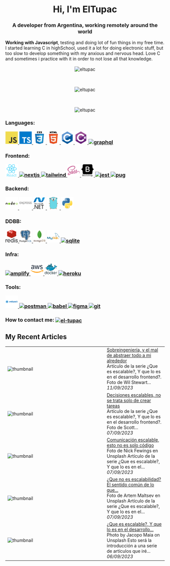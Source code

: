 <h1 align="center">Hi, I'm ElTupac</h1>
<h3 align="center">A developer from Argentina, working remotely around the world</h3>
<p>
    <strong>Working with Javascript</strong>, testing and doing lot of fun things in my free time.
    <br>
    I started learning C in highSchool, used it a lot for doing electronic stuff, but too slow to develop something with my anxious and nervous head. Love C and sometimes i practice with it in order to not lose all that knowledge.
</p>
<p align="center"><img align="center" src="https://github-readme-stats.vercel.app/api/top-langs?username=eltupac&show_icons=true&locale=en&layout=compact" alt="eltupac" /></p>
<br>
<p align="center"><img align="center" src="https://github-readme-stats.vercel.app/api?username=eltupac&show_icons=true&locale=en" alt="eltupac" /></p>
<br>
<p align="center"><img align="center" src="https://github-readme-streak-stats.herokuapp.com/?user=eltupac&" alt="eltupac" /></p>
<h3 align="left">Languages:
    <p align="left">
        <a href="https://developer.mozilla.org/en-US/docs/Web/JavaScript" target="_blank" rel="noreferrer"> <img src="https://raw.githubusercontent.com/devicons/devicon/master/icons/javascript/javascript-original.svg" alt="javascript" width="40" height="40"/> </a>
        <a href="https://www.typescriptlang.org/" target="_blank" rel="noreferrer"> <img src="https://raw.githubusercontent.com/devicons/devicon/master/icons/typescript/typescript-original.svg" alt="typescript" width="40" height="40"/> </a>
        <a href="https://www.w3schools.com/css/" target="_blank" rel="noreferrer"> <img src="https://raw.githubusercontent.com/devicons/devicon/master/icons/css3/css3-original-wordmark.svg" alt="css3" width="40" height="40"/> </a>
        <a href="https://www.w3.org/html/" target="_blank" rel="noreferrer"> <img src="https://raw.githubusercontent.com/devicons/devicon/master/icons/html5/html5-original-wordmark.svg" alt="html5" width="40" height="40"/> </a>
        <a href="https://www.cprogramming.com/" target="_blank" rel="noreferrer"> <img src="https://raw.githubusercontent.com/devicons/devicon/master/icons/c/c-original.svg" alt="c" width="40" height="40"/> </a>
        <a href="https://www.w3schools.com/cs/" target="_blank" rel="noreferrer"> <img src="https://raw.githubusercontent.com/devicons/devicon/master/icons/csharp/csharp-original.svg" alt="csharp" width="40" height="40"/> </a>
        <a href="https://graphql.org" target="_blank" rel="noreferrer"> <img src="https://www.vectorlogo.zone/logos/graphql/graphql-icon.svg" alt="graphql" width="40" height="40"/> </a>
    </p>
</h3>
<h3 align="left">Frontend:
    <p>
        <a href="https://reactjs.org/" target="_blank" rel="noreferrer"> <img src="https://raw.githubusercontent.com/devicons/devicon/master/icons/react/react-original-wordmark.svg" alt="react" width="40" height="40"/> </a>
        <a href="https://nextjs.org/" target="_blank" rel="noreferrer"> <img src="https://cdn.worldvectorlogo.com/logos/nextjs-2.svg" alt="nextjs" width="40" height="40"/> </a>
        <a href="https://tailwindcss.com/" target="_blank" rel="noreferrer"> <img src="https://www.vectorlogo.zone/logos/tailwindcss/tailwindcss-icon.svg" alt="tailwind" width="40" height="40"/> </a>
        <a href="https://sass-lang.com" target="_blank" rel="noreferrer"> <img src="https://raw.githubusercontent.com/devicons/devicon/master/icons/sass/sass-original.svg" alt="sass" width="40" height="40"/> </a>
        <a href="https://getbootstrap.com" target="_blank" rel="noreferrer"> <img src="https://raw.githubusercontent.com/devicons/devicon/master/icons/bootstrap/bootstrap-plain-wordmark.svg" alt="bootstrap" width="40" height="40"/> </a>
        <a href="https://jestjs.io" target="_blank" rel="noreferrer"> <img src="https://www.vectorlogo.zone/logos/jestjsio/jestjsio-icon.svg" alt="jest" width="40" height="40"/> </a>
        <a href="https://pugjs.org" target="_blank" rel="noreferrer"> <img src="https://cdn.worldvectorlogo.com/logos/pug.svg" alt="pug" width="40" height="40"/> </a>
    </p>
</h3>
<h3 align="left">Backend:
    <p align="left">
        <a href="https://nodejs.org" target="_blank" rel="noreferrer"> <img src="https://raw.githubusercontent.com/devicons/devicon/master/icons/nodejs/nodejs-original-wordmark.svg" alt="nodejs" width="40" height="40"/> </a>
        <a href="https://expressjs.com" target="_blank" rel="noreferrer"> <img src="https://raw.githubusercontent.com/devicons/devicon/master/icons/express/express-original-wordmark.svg" alt="express" width="40" height="40"/> </a>
        <a href="https://dotnet.microsoft.com/" target="_blank" rel="noreferrer"> <img src="https://raw.githubusercontent.com/devicons/devicon/master/icons/dot-net/dot-net-original-wordmark.svg" alt="dotnet" width="40" height="40"/> </a>
        <a href="https://golang.org" target="_blank" rel="noreferrer"> <img src="https://raw.githubusercontent.com/devicons/devicon/master/icons/go/go-original.svg" alt="go" width="40" height="40"/> </a>
        <a href="https://www.python.org" target="_blank" rel="noreferrer"> <img src="https://raw.githubusercontent.com/devicons/devicon/master/icons/python/python-original.svg" alt="python" width="40" height="40"/> </a>
    </p>
</h3>
<h3 align="left">DDBB:
    <p align="left">
        <a href="https://redis.io" target="_blank" rel="noreferrer"> <img src="https://raw.githubusercontent.com/devicons/devicon/master/icons/redis/redis-original-wordmark.svg" alt="redis" width="40" height="40"/> </a>
        <a href="https://www.postgresql.org" target="_blank" rel="noreferrer"> <img src="https://raw.githubusercontent.com/devicons/devicon/master/icons/postgresql/postgresql-original-wordmark.svg" alt="postgresql" width="40" height="40"/> </a>
        <a href="https://www.mongodb.com/" target="_blank" rel="noreferrer"> <img src="https://raw.githubusercontent.com/devicons/devicon/master/icons/mongodb/mongodb-original-wordmark.svg" alt="mongodb" width="40" height="40"/> </a>
        <a href="https://www.mysql.com/" target="_blank" rel="noreferrer"> <img src="https://raw.githubusercontent.com/devicons/devicon/master/icons/mysql/mysql-original-wordmark.svg" alt="mysql" width="40" height="40"/> </a>
        <a href="https://www.sqlite.org/" target="_blank" rel="noreferrer"> <img src="https://www.vectorlogo.zone/logos/sqlite/sqlite-icon.svg" alt="sqlite" width="40" height="40"/> </a>
    </p>
</h3>
<h3 align="left">Infra:
    <p align="left"> 
        <a href="https://aws.amazon.com/amplify/" target="_blank" rel="noreferrer"><img src="https://docs.amplify.aws/assets/logo-dark.svg" alt="amplify" width="40" height="40"/> </a>
        <a href="https://aws.amazon.com" target="_blank" rel="noreferrer"> <img src="https://raw.githubusercontent.com/devicons/devicon/master/icons/amazonwebservices/amazonwebservices-original-wordmark.svg" alt="aws" width="40" height="40"/> </a>
        <a href="https://www.docker.com/" target="_blank" rel="noreferrer"> <img src="https://raw.githubusercontent.com/devicons/devicon/master/icons/docker/docker-original-wordmark.svg" alt="docker" width="40" height="40"/> </a>
        <a href="https://heroku.com" target="_blank" rel="noreferrer"> <img src="https://www.vectorlogo.zone/logos/heroku/heroku-icon.svg" alt="heroku" width="40" height="40"/> </a>
    </p>
</h3>
<h3 align="left">Tools:
    <p align="left">
        <a href="https://webpack.js.org" target="_blank" rel="noreferrer"> <img src="https://raw.githubusercontent.com/devicons/devicon/d00d0969292a6569d45b06d3f350f463a0107b0d/icons/webpack/webpack-original-wordmark.svg" alt="webpack" width="40" height="40"/> </a>
        <a href="https://postman.com" target="_blank" rel="noreferrer"> <img src="https://www.vectorlogo.zone/logos/getpostman/getpostman-icon.svg" alt="postman" width="40" height="40"/> </a>
        <a href="https://babeljs.io/" target="_blank" rel="noreferrer"> <img src="https://www.vectorlogo.zone/logos/babeljs/babeljs-icon.svg" alt="babel" width="40" height="40"/> </a>
        <a href="https://www.figma.com/" target="_blank" rel="noreferrer"> <img src="https://www.vectorlogo.zone/logos/figma/figma-icon.svg" alt="figma" width="40" height="40"/> </a>
        <a href="https://git-scm.com/" target="_blank" rel="noreferrer"> <img src="https://www.vectorlogo.zone/logos/git-scm/git-scm-icon.svg" alt="git" width="40" height="40"/> </a>
    </p>
</h3>

<h3 align="left">How to contact me: <a href="https://linkedin.com/in/el-tupac" target="blank"><img align="center" src="https://cdn.jsdelivr.net/npm/simple-icons@3.0.1/icons/linkedin.svg" alt="el-tupac" height="30" width="40" /></a></h3>

## My Recent Articles


<table>
        <tr>
            <td width="300px"><img src="https://res.cloudinary.com/practicaldev/image/fetch/s--BAIEsG-A--/c_imagga_scale,f_auto,fl_progressive,h_420,q_auto,w_1000/https://dev-to-uploads.s3.amazonaws.com/uploads/articles/eakta2uq9wegs68xtvmq.jpg" alt="thumbnail"></td>
            <td>
                <a href="https://dev.to/eltupac/sobreingenieria-y-el-mal-de-abstraer-todo-a-mi-alrededor-gkb">Sobreingeniería, y el mal de abstraer todo a mi alrededor</a>
                <div>Artículo de la serie ¿Que es escalable?, Y que lo es en el desarrollo frontend?.  Foto de Wil Stewart...</div>
                <div><i>11/09/2023</i></div>
            </td>
        </tr>
        <tr>
            <td width="300px"><img src="https://res.cloudinary.com/practicaldev/image/fetch/s--R-P0cqC_--/c_imagga_scale,f_auto,fl_progressive,h_420,q_auto,w_1000/https://dev-to-uploads.s3.amazonaws.com/uploads/articles/st6iebuvm2of3jdgcz6i.jpg" alt="thumbnail"></td>
            <td>
                <a href="https://dev.to/eltupac/decisiones-escalables-no-se-trata-solo-de-crear-tareas-3ob7">Decisiones escalables, no se trata solo de crear tareas</a>
                <div>Artículo de la serie ¿Que es escalable?, Y que lo es en el desarrollo frontend?.  Foto de Scott...</div>
                <div><i>07/09/2023</i></div>
            </td>
        </tr>
        <tr>
            <td width="300px"><img src="https://res.cloudinary.com/practicaldev/image/fetch/s--KgNh0cWy--/c_imagga_scale,f_auto,fl_progressive,h_420,q_auto,w_1000/https://dev-to-uploads.s3.amazonaws.com/uploads/articles/k5i4hsjzqp5m2fwl1661.jpg" alt="thumbnail"></td>
            <td>
                <a href="https://dev.to/eltupac/comunicacion-escalable-esto-no-es-solo-codigo-55lp">Comunicación escalable, esto no es solo código</a>
                <div>Foto de Nick Fewings en Unsplash  Artículo de la serie ¿Que es escalable?, Y que lo es en el...</div>
                <div><i>07/09/2023</i></div>
            </td>
        </tr>
        <tr>
            <td width="300px"><img src="https://res.cloudinary.com/practicaldev/image/fetch/s--7oReiVwH--/c_imagga_scale,f_auto,fl_progressive,h_420,q_auto,w_1000/https://dev-to-uploads.s3.amazonaws.com/uploads/articles/xrayu7mn8nvfjy7sg0bo.jpg" alt="thumbnail"></td>
            <td>
                <a href="https://dev.to/eltupac/que-no-es-escalabilidad-el-sentido-comun-de-lo-que-es-escalable-4lci">¿Que no es escalabilidad? El sentido común de lo que...</a>
                <div>Foto de Artem Maltsev en Unsplash  Artículo de la serie ¿Que es escalable?, Y que lo es en el...</div>
                <div><i>07/09/2023</i></div>
            </td>
        </tr>
        <tr>
            <td width="300px"><img src="https://res.cloudinary.com/practicaldev/image/fetch/s--GK19W7qa--/c_imagga_scale,f_auto,fl_progressive,h_420,q_auto,w_1000/https://dev-to-uploads.s3.amazonaws.com/uploads/articles/cuwjd63w9pi5v8t9kp6q.jpg" alt="thumbnail"></td>
            <td>
                <a href="https://dev.to/eltupac/que-es-escalable-y-que-lo-es-en-el-desarrollo-frontend-4loj">¿Que es escalable?, Y que lo es en el desarrollo...</a>
                <div>Photo by Jacopo Maia on Unsplash     Esto será la introducción a una serie de artículos que iré...</div>
                <div><i>06/09/2023</i></div>
            </td>
        </tr>
</table>
